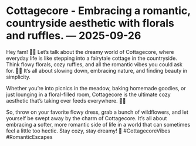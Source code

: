 # Cottagecore - Embracing a romantic, countryside aesthetic with florals and ruffles. — 2025-09-26

Hey fam! 🌿✨ Let’s talk about the dreamy world of Cottagecore, where everyday life is like stepping into a fairytale cottage in the countryside. Think flowy florals, cozy ruffles, and all the romantic vibes you could ask for. 🌷🌾 It’s all about slowing down, embracing nature, and finding beauty in simplicity.

Whether you’re into picnics in the meadow, baking homemade goodies, or just lounging in a floral-filled room, Cottagecore is the ultimate cozy aesthetic that’s taking over feeds everywhere. 🧁🍓

So, throw on your favorite flowy dress, grab a bunch of wildflowers, and let yourself be swept away by the charm of Cottagecore. It’s all about embracing a softer, more romantic side of life in a world that can sometimes feel a little too hectic. Stay cozy, stay dreamy! 💛 #CottagecoreVibes #RomanticEscapes